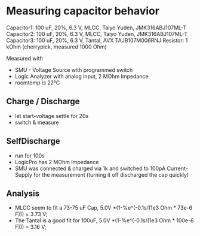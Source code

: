# Measuring capacitor behavior

Capacitor1: 100 uF, 20%, 6.3 V, MLCC, Taiyo Yuden, JMK316ABJ107ML-T
Capacitor2: 100 uF, 20%, 6.3 V, MLCC, Taiyo Yuden, JMK316ABJ107ML-T
Capacitor3: 100 uF, 20%, 6.3 V, Tantal, AVX TAJB107M006RNJ
Resistor: 1 kOhm (cherrypick, measured 1000 Ohm)

Measured with

- SMU - Voltage Source with programmed switch
- Logic Analyzer with analog input, 2 MOhm Impedance
- roomtemp is 22°C

## Charge / Discharge

- let start-voltage settle for 20s
- switch & measure

## SelfDischarge

- run for 100s
- LogicPro has 2 MOhm Impedance
- SMU was connected & charged via 1k and switched to 100pA Current-Supply for the measurement (turning it off discharged the cap quickly)

## Analysis

- MLCC seem to fit a 73-75 uF Cap, 5.0V *(1-%e^(-0.1s/(1e3 Ohm * 73e-6 F))) = 3.73 V;
- The Tantal is a good fit for 100uF, 5.0V *(1-%e^(-0.1s/(1e3 Ohm * 100e-6 F))) = 3.16 V;
